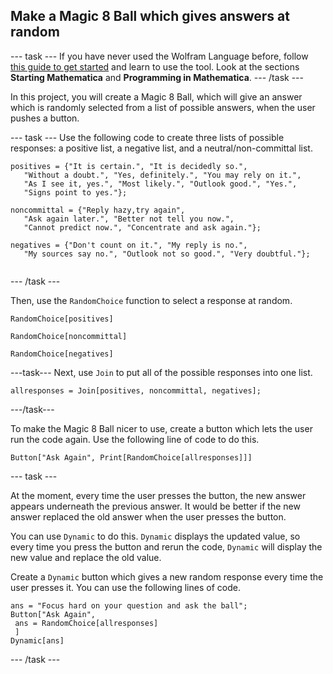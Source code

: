## Make a Magic 8 Ball which gives answers at random

--- task ---
If you have never used the Wolfram Language before, follow [this guide to get started](https://projects.raspberrypi.org/en/projects/getting-started-with-mathematica) and learn to use the tool. Look at the sections **Starting Mathematica** and **Programming in Mathematica**.
--- /task ---

In this project, you will create a Magic 8 Ball, which will give an answer which is randomly selected from a list of possible answers, when the user pushes a button.

--- task ---
Use the following code to create three lists of possible responses: a positive list, a negative list, and a neutral/non-committal list.

```
positives = {"It is certain.", "It is decidedly so.", 
   "Without a doubt.", "Yes, definitely.", "You may rely on it.", 
   "As I see it, yes.", "Most likely.", "Outlook good.", "Yes.", 
   "Signs point to yes."};
   
noncommittal = {"Reply hazy,try again",
   "Ask again later.", "Better not tell you now.", 
   "Cannot predict now.", "Concentrate and ask again."};
   
negatives = {"Don't count on it.", "My reply is no.", 
   "My sources say no.", "Outlook not so good.", "Very doubtful."};
   
```
--- /task ---

Then, use the `RandomChoice` function to select a response at random. 

```
RandomChoice[positives]
```
```
RandomChoice[noncommittal]
```
```
RandomChoice[negatives]
```

---task---
Next, use `Join` to put all of the possible responses into one list.

```
allresponses = Join[positives, noncommittal, negatives];
```
---/task---

To make the Magic 8 Ball nicer to use, create a button which lets the user run the code again. Use the following line of code to do this.

```
Button["Ask Again", Print[RandomChoice[allresponses]]]
```

--- task ---

At the moment, every time the user presses the button, the new answer appears underneath the previous answer. It would be better if the new answer replaced the old answer when the user presses the button.

You can use `Dynamic` to do this. `Dynamic` displays the updated value, so every time you press the button and rerun the code, `Dynamic` will display the new value and replace the old value.

Create a `Dynamic` button which gives a new random response every time the user presses it. You can use the following lines of code.

```
ans = "Focus hard on your question and ask the ball";
Button["Ask Again",
 ans = RandomChoice[allresponses]
 ]
Dynamic[ans]
```
--- /task ---
